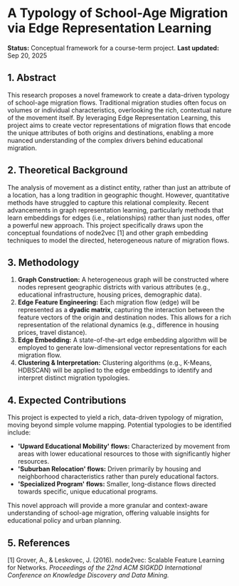 # A Typology of School-Age Migration via Edge Representation Learning

**Status:** Conceptual framework for a course-term project.
**Last updated:** Sep 20, 2025

## 1. Abstract

This research proposes a novel framework to create a data-driven typology of school-age migration flows. Traditional migration studies often focus on volumes or individual characteristics, overlooking the rich, contextual nature of the movement itself. By leveraging Edge Representation Learning, this project aims to create vector representations of migration flows that encode the unique attributes of both origins and destinations, enabling a more nuanced understanding of the complex drivers behind educational migration.

## 2. Theoretical Background

The analysis of movement as a distinct entity, rather than just an attribute of a location, has a long tradition in geographic thought. However, quantitative methods have struggled to capture this relational complexity. Recent advancements in graph representation learning, particularly methods that learn embeddings for edges (i.e., relationships) rather than just nodes, offer a powerful new approach. This project specifically draws upon the conceptual foundations of node2vec [1] and other graph embedding techniques to model the directed, heterogeneous nature of migration flows.

## 3. Methodology

1.  **Graph Construction:** A heterogeneous graph will be constructed where nodes represent geographic districts with various attributes (e.g., educational infrastructure, housing prices, demographic data).
2.  **Edge Feature Engineering:** Each migration flow (edge) will be represented as a **dyadic matrix**, capturing the interaction between the feature vectors of the origin and destination nodes. This allows for a rich representation of the relational dynamics (e.g., difference in housing prices, travel distance).
3.  **Edge Embedding:** A state-of-the-art edge embedding algorithm will be employed to generate low-dimensional vector representations for each migration flow.
4.  **Clustering & Interpretation:** Clustering algorithms (e.g., K-Means, HDBSCAN) will be applied to the edge embeddings to identify and interpret distinct migration typologies.

## 4. Expected Contributions

This project is expected to yield a rich, data-driven typology of migration, moving beyond simple volume mapping. Potential typologies to be identified include:

* **'Upward Educational Mobility' flows:** Characterized by movement from areas with lower educational resources to those with significantly higher resources.
* **'Suburban Relocation' flows:** Driven primarily by housing and neighborhood characteristics rather than purely educational factors.
* **'Specialized Program' flows:** Smaller, long-distance flows directed towards specific, unique educational programs.

This novel approach will provide a more granular and context-aware understanding of school-age migration, offering valuable insights for educational policy and urban planning.

## 5. References

[1] Grover, A., & Leskovec, J. (2016). node2vec: Scalable Feature Learning for Networks. *Proceedings of the 22nd ACM SIGKDD International Conference on Knowledge Discovery and Data Mining.*
